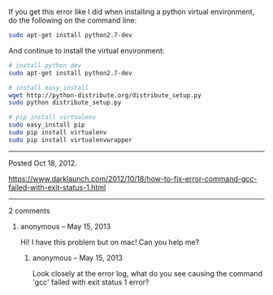 If you get this error like I did when installing a python virtual environment, do the following on the command line:

```bash
sudo apt-get install python2.7-dev
```

And continue to install the virtual environment:

```bash
# install python dev
sudo apt-get install python2.7-dev

# install easy_install
wget http://python-distribute.org/distribute_setup.py
sudo python distribute_setup.py

# pip install virtualenv
sudo easy_install pip
sudo pip install virtualenv
sudo pip install virtualenvwrapper
```

---

Posted Oct 18, 2012.

https://www.darklaunch.com/2012/10/18/how-to-fix-error-command-gcc-failed-with-exit-status-1.html

---

2 comments

<ol><li><div>

anonymous &ndash; May 15, 2013<div>

Hi! I have this problem but on mac! Can you help me?

</div></div><ol><li><div>

anonymous &ndash; May 15, 2013<div>

Look closely at the error log, what do you see causing the command 'gcc' failed with exit status 1 error?

</div></div></li></ol></li></ol>